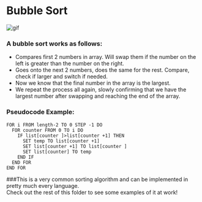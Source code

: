 # Bubble Sort
![gif](https://upload.wikimedia.org/wikipedia/commons/0/06/Bubble-sort.gif)

### A bubble sort works as follows:

* Compares first 2 numbers in array. Will swap them if the number on the left is greater than the number on the right.
* Goes onto the next 2 numbers, does the same for the rest. Compare, check if larger and switch if needed.
* Now we know that the final number in the array is the largest.
* We repeat the process all again, slowly confirming that we have the largest number after swapping and reaching the end of the array.

### Pseudocode Example:
```
FOR i FROM length-2 TO 0 STEP -1 DO 
  FOR counter FROM 0 TO i DO 
    IF list[counter ]>list[counter +1] THEN 
      SET temp TO list[counter +1]
      SET list[counter +1] TO list[counter ]
      SET list[counter] TO temp
    END IF 
  END FOR 
END FOR 
```

###This is a very common sorting algorithm and can be implemented in pretty much every language.<br>Check out the rest of this folder to see some examples of it at work!

